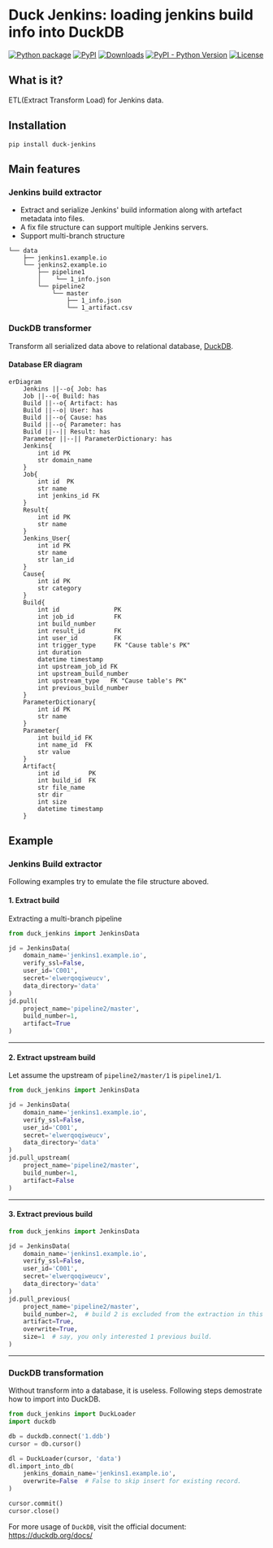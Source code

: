 # Duck Jenkins: loading jenkins build info into DuckDB
[![Python package][gh-action-python-package-badge]][gh-action-python-package]
[![PyPI][pypi-latest-release-badge]][pypi]
[![Downloads][pepy-downloads-badge]][pepy-downloads-link]
[![PyPI - Python Version][pypi-python-versions-badge]][pypi]
[![License][license-badge]][license-link]

## What is it?

ETL(Extract Transform Load) for Jenkins data.

## Installation

```shell
pip install duck-jenkins
```

## Main features

### Jenkins build extractor
  - Extract and serialize Jenkins' build information along with artefact metadata into files.
  - A fix file structure can support multiple Jenkins servers.
  - Support multi-branch structure
```text
└── data
    ├── jenkins1.example.io
    └── jenkins2.example.io
        ├── pipeline1
        │    └── 1_info.json
        └── pipeline2
            └── master
                ├── 1_info.json
                └── 1_artifact.csv
```
### DuckDB transformer
Transform all serialized data above to relational database, [DuckDB](https://duckdb.org/).

#### Database ER diagram
```mermaid
erDiagram
    Jenkins ||--o{ Job: has
    Job ||--o{ Build: has
    Build ||--o{ Artifact: has
    Build ||--o| User: has
    Build ||--o{ Cause: has
    Build ||--o{ Parameter: has
    Build ||--|| Result: has
    Parameter ||--|| ParameterDictionary: has
    Jenkins{
        int id PK
        str domain_name
    }
    Job{
        int id  PK
        str name
        int jenkins_id FK
    }
    Result{
        int id PK
        str name
    }
    Jenkins_User{
        int id PK
        str name
        str lan_id
    }
    Cause{
        int id PK
        str category
    }
    Build{
        int id               PK
        int job_id           FK
        int build_number
        int result_id        FK
        int user_id          FK 
        int trigger_type     FK "Cause table's PK"
        int duration
        datetime timestamp
        int upstream_job_id FK
        int upstream_build_number
        int upstream_type   FK "Cause table's PK"
        int previous_build_number
    }
    ParameterDictionary{
        int id PK
        str name
    }
    Parameter{
        int build_id FK
        int name_id  FK
        str value
    }
    Artifact{
        int id        PK
        int build_id  FK
        str file_name
        str dir
        int size
        datetime timestamp
    }
```

## Example
### Jenkins Build extractor
Following examples try to emulate the file structure aboved.

#### 1. Extract build
Extracting a multi-branch pipeline
```python
from duck_jenkins import JenkinsData

jd = JenkinsData(
    domain_name='jenkins1.example.io',
    verify_ssl=False,
    user_id='C001',
    secret='elwerqoqiweucv',
    data_directory='data'
)
jd.pull(
    project_name='pipeline2/master',
    build_number=1,
    artifact=True
)
```
---

#### 2. Extract upstream build
Let assume the upstream of `pipeline2/master/1` is `pipeline1/1`.
```python
from duck_jenkins import JenkinsData

jd = JenkinsData(
    domain_name='jenkins1.example.io',
    verify_ssl=False,
    user_id='C001',
    secret='elwerqoqiweucv',
    data_directory='data'
)
jd.pull_upstream(
    project_name='pipeline2/master',
    build_number=1,
    artifact=False
)
```
---
#### 3. Extract previous build
```python
from duck_jenkins import JenkinsData

jd = JenkinsData(
    domain_name='jenkins1.example.io',
    verify_ssl=False,
    user_id='C001',
    secret='elwerqoqiweucv',
    data_directory='data'
)
jd.pull_previous(
    project_name='pipeline2/master',
    build_number=2,  # build 2 is excluded from the extraction in this function. 
    artifact=True,
    overwrite=True,
    size=1  # say, you only interested 1 previous build.
)
```
---
### DuckDB transformation
Without transform into a database, it is useless. Following steps demostrate how to import into DuckDB.
```python
from duck_jenkins import DuckLoader
import duckdb

db = duckdb.connect('1.ddb')
cursor = db.cursor()

dl = DuckLoader(cursor, 'data')
dl.import_into_db(
    jenkins_domain_name='jenkins1.example.io', 
    overwrite=False  # False to skip insert for existing record.
)

cursor.commit()
cursor.close()
```
For more usage of `DuckDB`, visit the official document:
https://duckdb.org/docs/


[gh-action-python-package]: https://github.com/maxleow/duck_jenkins/actions/workflows/python-package.yml
[gh-action-python-package-badge]: https://github.com/maxleow/duck_jenkins/actions/workflows/python-package.yml/badge.svg
[license-badge]: https://img.shields.io/badge/License-MIT-blue.svg
[license-link]: https://github.com/maxleow/duck_jenkins/blob/main/LICENSE
[pypi]: https://pypi.org/project/duck-jenkins/
[pypi-latest-release-badge]: https://img.shields.io/pypi/v/duck-jenkins?color=blue&label=pypi&logo=version
[pypi-python-versions-badge]: https://img.shields.io/pypi/pyversions/duck-jenkins.svg
[pepy-downloads-badge]: https://static.pepy.tech/personalized-badge/duck-jenkins?period=total&units=international_system&left_color=gray&right_color=blue&left_text=Downloads
[pepy-downloads-link]: https://pepy.tech/project/duck-jenkins
